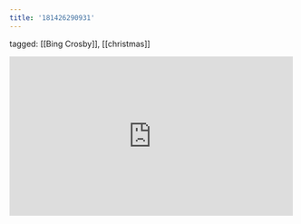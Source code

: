 ```yaml
---
title: '181426290931'
---
```

tagged: [[Bing Crosby]], [[christmas]]
<iframe allow="accelerometer; autoplay; clipboard-write; encrypted-media; gyroscope; picture-in-picture" allowfullscreen="" frameborder="0" height="281" id="youtube_iframe" src="https://www.youtube.com/embed/cVoANsKnlLs?feature=oembed&amp;enablejsapi=1&amp;origin=https://safe.txmblr.com&amp;wmode=opaque" width="500"></iframe>